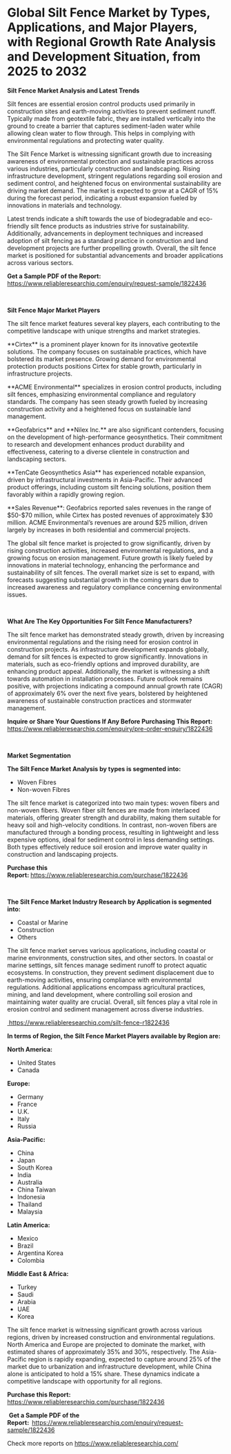 <p><h1>Global Silt Fence Market by Types, Applications, and Major Players, with Regional Growth Rate Analysis and Development Situation, from 2025 to 2032</h1></p><p><strong>Silt Fence Market Analysis and Latest Trends</strong></p>
<p><p>Silt fences are essential erosion control products used primarily in construction sites and earth-moving activities to prevent sediment runoff. Typically made from geotextile fabric, they are installed vertically into the ground to create a barrier that captures sediment-laden water while allowing clean water to flow through. This helps in complying with environmental regulations and protecting water quality.</p><p>The Silt Fence Market is witnessing significant growth due to increasing awareness of environmental protection and sustainable practices across various industries, particularly construction and landscaping. Rising infrastructure development, stringent regulations regarding soil erosion and sediment control, and heightened focus on environmental sustainability are driving market demand. The market is expected to grow at a CAGR of 15% during the forecast period, indicating a robust expansion fueled by innovations in materials and technology. </p><p>Latest trends indicate a shift towards the use of biodegradable and eco-friendly silt fence products as industries strive for sustainability. Additionally, advancements in deployment techniques and increased adoption of silt fencing as a standard practice in construction and land development projects are further propelling growth. Overall, the silt fence market is positioned for substantial advancements and broader applications across various sectors.</p></p>
<p><strong>Get a Sample PDF of the Report:&nbsp;</strong> <a href="https://www.reliableresearchiq.com/enquiry/request-sample/1822436?utm_campaign=2282&utm_medium=2&utm_source=Github&utm_content=ia&utm_term=01042025&utm_id=silt-fence">https://www.reliableresearchiq.com/enquiry/request-sample/1822436</a></p>
<p>&nbsp;</p>
<p><strong>Silt Fence Major Market Players</strong></p>
<p><p>The silt fence market features several key players, each contributing to the competitive landscape with unique strengths and market strategies.</p><p>**Cirtex** is a prominent player known for its innovative geotextile solutions. The company focuses on sustainable practices, which have bolstered its market presence. Growing demand for environmental protection products positions Cirtex for stable growth, particularly in infrastructure projects.</p><p>**ACME Environmental** specializes in erosion control products, including silt fences, emphasizing environmental compliance and regulatory standards. The company has seen steady growth fueled by increasing construction activity and a heightened focus on sustainable land management.</p><p>**Geofabrics** and **Nilex Inc.** are also significant contenders, focusing on the development of high-performance geosynthetics. Their commitment to research and development enhances product durability and effectiveness, catering to a diverse clientele in construction and landscaping sectors.</p><p>**TenCate Geosynthetics Asia** has experienced notable expansion, driven by infrastructural investments in Asia-Pacific. Their advanced product offerings, including custom silt fencing solutions, position them favorably within a rapidly growing region.</p><p>**Sales Revenue**: Geofabrics reported sales revenues in the range of $50-$70 million, while Cirtex has posted revenues of approximately $30 million. ACME Environmental’s revenues are around $25 million, driven largely by increases in both residential and commercial projects.</p><p>The global silt fence market is projected to grow significantly, driven by rising construction activities, increased environmental regulations, and a growing focus on erosion management. Future growth is likely fueled by innovations in material technology, enhancing the performance and sustainability of silt fences. The overall market size is set to expand, with forecasts suggesting substantial growth in the coming years due to increased awareness and regulatory compliance concerning environmental issues.</p></p>
<p>&nbsp;</p>
<p><strong>What Are The Key Opportunities For Silt Fence Manufacturers?</strong></p>
<p><p>The silt fence market has demonstrated steady growth, driven by increasing environmental regulations and the rising need for erosion control in construction projects. As infrastructure development expands globally, demand for silt fences is expected to grow significantly. Innovations in materials, such as eco-friendly options and improved durability, are enhancing product appeal. Additionally, the market is witnessing a shift towards automation in installation processes. Future outlook remains positive, with projections indicating a compound annual growth rate (CAGR) of approximately 6% over the next five years, bolstered by heightened awareness of sustainable construction practices and stormwater management.</p></p>
<p><strong>Inquire or Share Your Questions If Any Before Purchasing This Report:</strong> <a href="https://www.reliableresearchiq.com/enquiry/pre-order-enquiry/1822436?utm_campaign=2282&utm_medium=2&utm_source=Github&utm_content=ia&utm_term=01042025&utm_id=silt-fence">https://www.reliableresearchiq.com/enquiry/pre-order-enquiry/1822436</a></p>
<p>&nbsp;</p>
<p><strong>Market Segmentation</strong></p>
<p><strong>The Silt Fence Market Analysis by types is segmented into:</strong></p>
<p><ul><li>Woven Fibres</li><li>Non-woven Fibres</li></ul></p>
<p><p>The silt fence market is categorized into two main types: woven fibers and non-woven fibers. Woven fiber silt fences are made from interlaced materials, offering greater strength and durability, making them suitable for heavy soil and high-velocity conditions. In contrast, non-woven fibers are manufactured through a bonding process, resulting in lightweight and less expensive options, ideal for sediment control in less demanding settings. Both types effectively reduce soil erosion and improve water quality in construction and landscaping projects.</p></p>
<p><strong>Purchase this Report:&nbsp;</strong><a href="https://www.reliableresearchiq.com/purchase/1822436?utm_campaign=2282&utm_medium=2&utm_source=Github&utm_content=ia&utm_term=01042025&utm_id=silt-fence">https://www.reliableresearchiq.com/purchase/1822436</a></p>
<p>&nbsp;</p>
<p><strong>The Silt Fence Market Industry Research by Application is segmented into:</strong></p>
<p><ul><li>Coastal or Marine</li><li>Construction</li><li>Others</li></ul></p>
<p><p>The silt fence market serves various applications, including coastal or marine environments, construction sites, and other sectors. In coastal or marine settings, silt fences manage sediment runoff to protect aquatic ecosystems. In construction, they prevent sediment displacement due to earth-moving activities, ensuring compliance with environmental regulations. Additional applications encompass agricultural practices, mining, and land development, where controlling soil erosion and maintaining water quality are crucial. Overall, silt fences play a vital role in erosion control and sediment management across diverse industries.</p></p>
<p><a href="https://www.reliableresearchiq.com/silt-fence-r1822436?utm_campaign=2282&utm_medium=2&utm_source=Github&utm_content=ia&utm_term=01042025&utm_id=silt-fence">&nbsp;https://www.reliableresearchiq.com/silt-fence-r1822436</a></p>
<p><strong>In terms of Region, the Silt Fence Market Players available by Region are:</strong></p>
<p>
    <p> <strong> North America: </strong>
        <ul>
            <li>United States</li>
            <li>Canada</li>
        </ul>
        </p> 
    <p> <strong> Europe: </strong>
        <ul>
            <li>Germany</li>
            <li>France</li>
            <li>U.K.</li>
            <li>Italy</li>
            <li>Russia</li>
        </ul>
        </p> 
    <p> <strong> Asia-Pacific: </strong>
        <ul>
            <li>China</li>
            <li>Japan</li>
            <li>South Korea</li>
            <li>India</li>
            <li>Australia</li>
            <li>China Taiwan</li>
            <li>Indonesia</li>
            <li>Thailand</li>
            <li>Malaysia</li>
        </ul>
        </p> 
    <p> <strong> Latin America: </strong>
        <ul>
            <li>Mexico</li>
            <li>Brazil</li>
            <li>Argentina Korea</li>
            <li>Colombia</li>
        </ul>
        </p> 
    <p> <strong> Middle East & Africa: </strong>
        <ul>
            <li>Turkey</li>
            <li>Saudi</li>
            <li>Arabia</li>
            <li>UAE</li>
            <li>Korea</li>
        </ul>
    </p>
    </p>
<p><p>The silt fence market is witnessing significant growth across various regions, driven by increased construction and environmental regulations. North America and Europe are projected to dominate the market, with estimated shares of approximately 35% and 30%, respectively. The Asia-Pacific region is rapidly expanding, expected to capture around 25% of the market due to urbanization and infrastructure development, while China alone is anticipated to hold a 15% share. These dynamics indicate a competitive landscape with opportunity for all regions.</p></p>
<p><strong>Purchase this Report: </strong><a href="https://www.reliableresearchiq.com/purchase/1822436?utm_campaign=2282&utm_medium=2&utm_source=Github&utm_content=ia&utm_term=01042025&utm_id=silt-fence">https://www.reliableresearchiq.com/purchase/1822436</a></p>
<p>&nbsp;<strong>Get a Sample PDF of the Report:&nbsp;&nbsp;</strong><a href="https://www.reliableresearchiq.com/enquiry/request-sample/1822436?utm_campaign=2282&utm_medium=2&utm_source=Github&utm_content=ia&utm_term=01042025&utm_id=silt-fence">https://www.reliableresearchiq.com/enquiry/request-sample/1822436</a></p>
<p><strong></strong></p>
<p>Check more reports on <a href="https://www.reliableresearchiq.com/?utm_campaign=2282&utm_medium=2&utm_source=Github&utm_content=ia&utm_term=01042025&utm_id=silt-fence">https://www.reliableresearchiq.com/</a></p>
